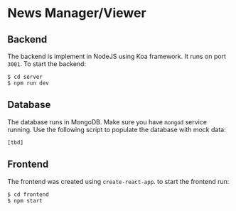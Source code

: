 # News Manager/Viewer

## Backend
The backend is implement in NodeJS using Koa framework. It runs on port `3001`. To start the backend:

```
$ cd server
$ npm run dev
```

## Database

The database runs in MongoDB. Make sure you have `mongod` service running. Use the following script to populate the database with mock data:

```
[tbd]
```


## Frontend
The frontend was created using `create-react-app`. to start the frontend run:

```
$ cd frontend
$ npm start
```